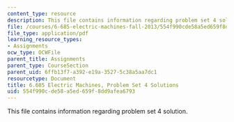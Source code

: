 ```yaml
---
content_type: resource
description: This file contains information regarding problem set 4 solution.
file: /courses/6-685-electric-machines-fall-2013/554f990cde58a5ed659f8dd9afea6793_MIT6_685F13_ps04ans.pdf
file_type: application/pdf
learning_resource_types:
- Assignments
ocw_type: OCWFile
parent_title: Assignments
parent_type: CourseSection
parent_uid: 6ffb13f7-a392-e19a-3527-5c38a5aa7dc1
resourcetype: Document
title: 6.685 Electric Machines, Problem Set 4 Solutions
uid: 554f990c-de58-a5ed-659f-8dd9afea6793
---
```

This file contains information regarding problem set 4 solution.

